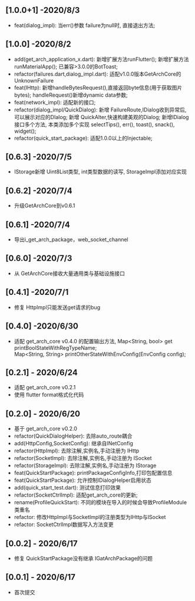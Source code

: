 ## [1.0.0+1] -2020/8/3
* feat(dialog_impl):
  当err()参数 failure为null时, 直接退出方法;

## [1.0.0] -2020/8/2
* add(get_arch_application_x.dart):
 新增扩展方法runFlutter();
 新增扩展方法runMaterialApp();
 已兼容>3.0.0的BotToast;
* refactor(failures.dart,dialog_impl.dart): 适配v1.0.0版本GetArchCore的UnknownFailure
* feat(IHttp):
 新增handleBytesRequest(),直接返回byte信息(用于获取图片bytes);
 handleRequest()新增dynamic data参数;
* feat(network_impl): 适配新的接口;
* refactor(dialog_impl/QuickDialog):
  新增 FailureRoute,IDialog收到异常后,可以展示对应的DIalog;
  新增 QuickAlter,快速构建美观的Dialog;
  新增IDialog接口多个方法, 本类添加多个实现 selectTips(), err(), toast(), snack(), widget();
* refactor(quick_start_package):
  适配1.0.0以上的Injectable;

## [0.6.3] -2020/7/5
* IStorage新增 Uint8List类型, int类型数据的读写, StorageImpl添加对应实现

## [0.6.2] -2020/7/4
* 升级GetArchCore到v0.6.1

## [0.6.1] -2020/7/4
* 导出i_get_arch_package，web_socket_channel

## [0.6.0] -2020/7/3
* 从 GetArchCore接收大量通用类与基础设施接口

## [0.4.1] -2020/7/1
* 修复 HttpImpl只能发送get请求的bug

## [0.4.0] -2020/6/30
* 适配 get_arch_core v0.4.0 的配置输出方法,
Map<String, bool> get printBoolStateWithRegTypeName;  
Map<String, String> printOtherStateWithEnvConfig(EnvConfig config);

## [0.2.1] - 2020/6/24
* 适配 get_arch_core v0.2.1
* 使用 flutter format格式化代码

## [0.2.0] - 2020/6/20
* 基于 get_arch_core v0.2.0
* refactor(QuickDialogHelper): 去除auto_route耦合
* add(HttpConfig,SocketConfig): 继承自INetConfig
* refactor(HttpImpl): 去除注解,实例名,手动注册为 IHttp
* refactor(SocketImpl): 去除注解,实例名,手动注册为 ISocket
* refactor(StorageImpl): 去除注解,实例名,手动注册为 IStorage
* feat(QuickStartPackage): printPackageConfigInfo,打印包配置信息
* feat(QuickStartPackage): 允许控制IDialogHelper启用状态
* add(quick_start_test.dart): 测试信息打印效果
* refactor(SocketCtrlImpl): 适配get_arch_core的更新;
* rename(ProfileQuickStart): 不同的模块在导入的时候会导致ProfileModule类重名
* refactor: 修改HttpImpl与SocketImpl的注册类型为IHttp与ISocket
* refactor: SocketCtrlImpl数据写入方法变更

## [0.0.2] - 2020/6/17

* 修复 QuickStartPackage没有继承 IGatArchPackage的问题

## [0.0.1] - 2020/6/17

* 首次提交
